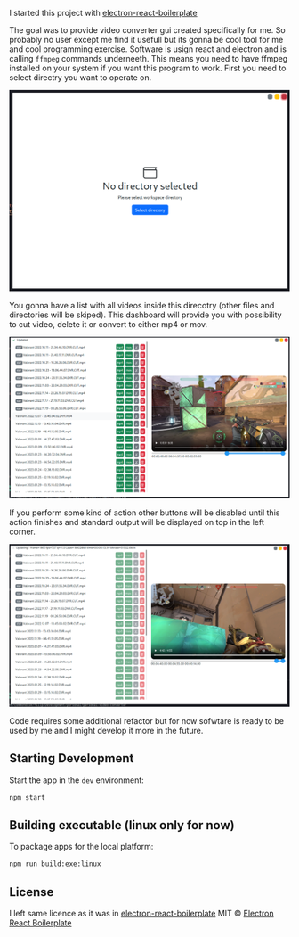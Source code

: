 I started this project with [electron-react-boilerplate](https://github.com/electron-react-boilerplate/electron-react-boilerplate)

The goal was to provide video converter gui created specifically for me. So probably no user except me find it usefull but its gonna be cool tool for me and cool programming exercise. Software is usign react and electron and is calling `ffmpeg` commands underneeth. This means you need to have ffmpeg installed on your system if you want this program to work. First you need to select directry you want to operate on.

![](./screenshots/dir-select.png)

You gonna have a list with all videos inside this direcotry (other files and directories will be skiped). This dashboard will provide you with possibility to cut video, delete it or convert to either mp4 or mov.

![](./screenshots/video-dashboard.png)

If you perform some kind of action other buttons will be disabled until this action finishes and standard output will be displayed on top in the left corner.

![](./screenshots/processing.png)

Code requires some additional refactor but for now sofwtare is ready to be used by me and I might develop it more in the future.

## Starting Development

Start the app in the `dev` environment:

```bash
npm start
```

## Building executable (linux only for now)

To package apps for the local platform:

```bash
npm run build:exe:linux
```

## License

I left same licence as it was in [electron-react-boilerplate](https://github.com/electron-react-boilerplate/electron-react-boilerplate)
MIT © [Electron React Boilerplate](https://github.com/electron-react-boilerplate)

